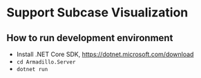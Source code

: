 # Support Subcase Visualization

## How to run development environment
* Install .NET Core SDK, https://dotnet.microsoft.com/download
* `cd Armadillo.Server`
* `dotnet run`